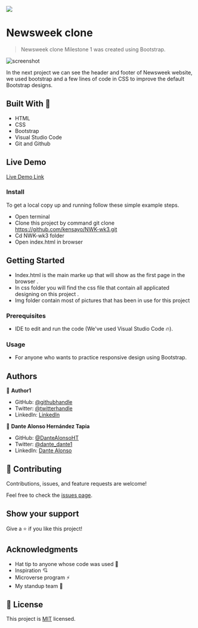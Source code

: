 ![](https://img.shields.io/badge/Microverse-blueviolet)

# Newsweek clone

> Newsweek clone Milestone 1 was created using Bootstrap.

![screenshot](./app_screenshot.png)

In the next project we can see the header and footer of Newsweek website, we used bootstrap and a few lines of code in CSS to improve the default Bootstrap designs. 

## Built With 🔨

- HTML
- CSS
- Bootstrap
- Visual Studio Code
- Git and Github

## Live Demo

[Live Demo Link](https://livedemo.com)

### Install

To get a local copy up and running follow these simple example steps.
- Open terminal
- Clone this project by command git clone https://github.com/kensayo/NWK-wk3.git
- Cd NWK-wk3 folder
- Open index.html in browser

## Getting Started 

- Index.html is the main marke up that will show as the first page in the browser .
- In css folder you will find the css file that contain all applicated designing on this project .
- Img folder contain most of pictures that has been in use for this project

### Prerequisites

- IDE to edit and run the code (We've used Visual Studio Code 🔥).

### Usage

- For anyone who wants to practice responsive design using Bootstrap.

## Authors

👤 **Author1**

- GitHub: [@githubhandle](https://github.com/githubhandle)
- Twitter: [@twitterhandle](https://twitter.com/twitterhandle)
- LinkedIn: [LinkedIn](https://linkedin.com/in/linkedinhandle)

👤 **Dante Alonso Hernández Tapia**

- GitHub: [@DanteAlonsoHT](https://github.com/DanteAlonsoHT)
- Twitter: [@dante_dante1](https://twitter.com/dante_dante1)
- LinkedIn: [Dante Alonso](https://www.linkedin.com/in/dante-hernandez99/)

## 🤝 Contributing

Contributions, issues, and feature requests are welcome!

Feel free to check the [issues page](https://github.com/kensayo/NWK-wk3/issues).

## Show your support

Give a ⭐️ if you like this project!

## Acknowledgments

- Hat tip to anyone whose code was used 🔰
- Inspiration 💘
- Microverse program ⚡
- My standup team 🏹

## 📝 License

This project is [MIT](./mit.md) licensed.
